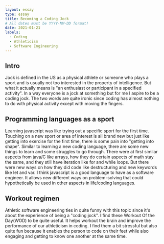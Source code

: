 ```yaml
---
layout: essay
type: essay
title: Becoming a Coding Jock
# All dates must be YYYY-MM-DD format!
date: 2021-01-21
labels:
  - Coding
  - Athleticism
  - Software Engineering
---
```


## Intro

Jock is defined in the US as a physical athlete or someone who plays a sport and is usually not too interested in the property of intelligence. But what it actually means is "an enthusiast or participant in a specified activity". In a way everyone is a jock at something but for me I aspire to be a coding jock. The two words are quite ironic since coding has almost nothing to do with physical activity except with moving the fingers.

## Programming languages as a sport

Learning javascript was like trying out a specific sport for the first time. Touching on a new sport or area of interest is all brand new but just like getting into exercise for the first time, there is some pain into "getting into shape". Similar to learning a new coding language, there are some new things to learn and some struggles to go through. There were at first similar aspects from java/C like arrays, how they do certain aspects of math stay the same, and they still have iteration like for and while loops. But there were new ways on how they did code like destructuring and new keywords like let and var. I think javascript is a good language to have as a software engineer. It allows new different ways on problem-solving that could hypothetically be used in other aspects in life/coding languages.

## Workout regimen

Athletic software engineering ties in quite funny with this topic since it's about the experience of being a "coding jock". I find these Workout Of the Day(WOD) to be quite useful. It helps workout the brain and improve the performance of our athleticism in coding. I find them a bit stressful but also quite fun because it enables the person to code on their feet while also engaging and getting to know one another at the same time.

